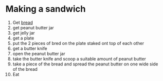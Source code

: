 # Making a sandwich

1. Get [bread](making_bread.md)
2. get peanut butter jar
3. get jelly jar
4. get a plate
5. put the 2 pieces of bred on the plate staked ont top of each other
6. get a butter knife
7. open the peanut butter jar
8. take the butter knife and scoop a suitable amount of peanut butter 
9. take a piece of the bread and spread the peanut butter on one wide side of the bread  
10. Eat
